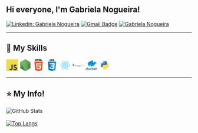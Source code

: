 ## Hi everyone, I'm <strong>Gabriela Nogueira!</strong>



[![Linkedin: Gabriela Nogueira](https://img.shields.io/badge/-GabrielaNogueira-blue?style=flat-square&logo=Linkedin&logoColor=white&link=LINK-DO-SEU-LINKEDIN)](https://www.linkedin.com/in/gabriela-nogueira-190026180/)
[![Gmail Badge](https://img.shields.io/badge/-nogueiragabriela93@gmail.com-006bed?style=flat-square&logo=Gmail&logoColor=white&link=mailto:SEU-EMAIL)](mailto:nogueiragabriela93@gmail.com)
[![Gabriela Nogueira]( https://img.shields.io/github/followers/GabrielaNogueira?label=follow&style=social)](https://github.com/nogueiragabriela)


----

## 🚀 My Skills

<code><img height="32" src="https://raw.githubusercontent.com/github/explore/80688e429a7d4ef2fca1e82350fe8e3517d3494d/topics/javascript/javascript.png" alt="Javascript"/></code>
<code><img height="32" src="https://raw.githubusercontent.com/github/explore/80688e429a7d4ef2fca1e82350fe8e3517d3494d/topics/nodejs/nodejs.png" alt="Nodejs"/></code>
<code><img height="32" src="https://raw.githubusercontent.com/github/explore/80688e429a7d4ef2fca1e82350fe8e3517d3494d/topics/html/html.png" alt="HTML5"/></code>
<code><img height="32" src="https://raw.githubusercontent.com/github/explore/80688e429a7d4ef2fca1e82350fe8e3517d3494d/topics/css/css.png" alt="CSS"/></code>
<code><img height="32" src="https://raw.githubusercontent.com/github/explore/80688e429a7d4ef2fca1e82350fe8e3517d3494d/topics/react/react.png" alt="React"/></code>
<code><img height="32" src="https://raw.githubusercontent.com/github/explore/80688e429a7d4ef2fca1e82350fe8e3517d3494d/topics/mongodb/mongodb.png" alt="MongoDB"/></code>
<code><img height="32" src="https://raw.githubusercontent.com/github/explore/80688e429a7d4ef2fca1e82350fe8e3517d3494d/topics/docker/docker.png" alt="Docker"/></code>
<code><img height="32" src="https://raw.githubusercontent.com/github/explore/80688e429a7d4ef2fca1e82350fe8e3517d3494d/topics/python/python.png" alt="Python"/></code>

---

## ⭐ My Info!
![GitHub Stats](https://github-readme-stats.vercel.app/api?username=nogueiragabriela&show_icons=true&theme=github_dark)
<br></br>
[![Top Langs](https://github-readme-stats.vercel.app/api/top-langs/?username=nogueiragabriela&layout=compact)](https://github.com/anuraghazra/github-readme-stats)
